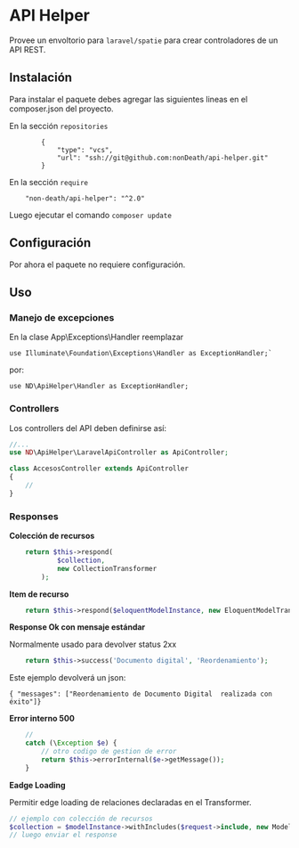 # API Helper

Provee un envoltorio para `laravel/spatie` para crear controladores de un API REST.

## Instalación

Para instalar el paquete debes agregar las siguientes lineas en el composer.json del proyecto.

En la sección `repositories`
```
        {
            "type": "vcs",
            "url": "ssh://git@github.com:nonDeath/api-helper.git"
        }
```

En la sección `require`

```
    "non-death/api-helper": "^2.0"
```

Luego ejecutar el comando `composer update`

## Configuración

Por ahora el paquete no requiere configuración.

## Uso

### Manejo de excepciones
En la clase App\Exceptions\Handler reemplazar

```
use Illuminate\Foundation\Exceptions\Handler as ExceptionHandler;`
```

por: 

```
use ND\ApiHelper\Handler as ExceptionHandler;
```

### Controllers
Los controllers del API deben definirse así:

```php
//...
use ND\ApiHelper\LaravelApiController as ApiController;

class AccesosController extends ApiController
{
    //
}
```

### Responses

**Colección de recursos**

```php
    return $this->respond(
            $collection,
            new CollectionTransformer
        );
```

**Item de recurso**

```php
    return $this->respond($eloquentModelInstance, new EloquentModelTransformer);
```

**Response Ok con mensaje estándar**

Normalmente usado para devolver status 2xx

```php
    return $this->success('Documento digital', 'Reordenamiento');
```

Este ejemplo devolverá un json:

```
{ "messages": ["Reordenamiento de Documento Digital  realizada con éxito"]}
```

**Error interno 500**

```php
    //
    catch (\Exception $e) {
        // otro codigo de gestion de error
        return $this->errorInternal($e->getMessage());
    }
```

**Eadge Loading**

Permitir edge loading de relaciones declaradas en el Transformer.

```php
// ejemplo con colección de recursos
$collection = $modelInstance->withIncludes($request->include, new ModelTransformer());
// luego enviar el response
```
